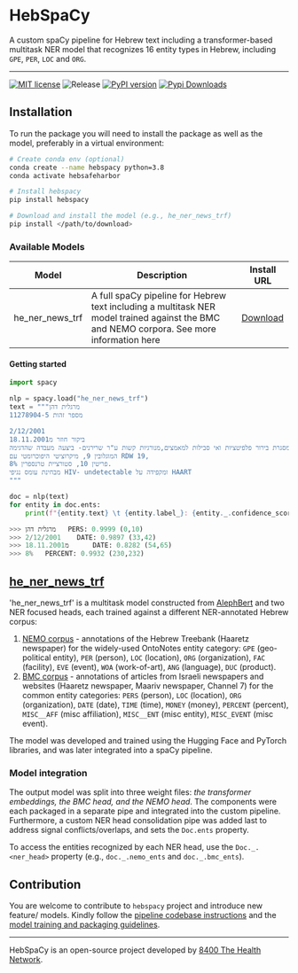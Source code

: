 # HebSpaCy 

A custom spaCy pipeline for Hebrew text including a transformer-based multitask NER model that recognizes 16 entity types in Hebrew, including `GPE`, `PER`, `LOC` and `ORG`.

----
[![MIT license](https://img.shields.io/badge/license-MIT-brightgreen.svg)](http://opensource.org/licenses/MIT) ![Release](https://img.shields.io/github/v/release/8400TheHealthNetwork/HebSpacy.svg) [![PyPI version](https://badge.fury.io/py/hebspacy.svg)](https://badge.fury.io/py/hebspacy) [![Pypi Downloads](https://img.shields.io/pypi/dm/hebspacy.svg)](https://img.shields.io/pypi/dm/hebspacy.svg) 

## Installation

To run the package you will need to install the package as well as the model, preferably in a virtual environment:

``` sh
# Create conda env (optional)
conda create --name hebspacy python=3.8
conda activate hebsafeharbor

# Install hebspacy
pip install hebspacy

# Download and install the model (e.g., he_ner_news_trf)
pip install </path/to/download>
```

### Available Models
| Model | Description | Install URL |
| ----- | ----------- | ----------- |
| he_ner_news_trf | A full spaCy pipeline for Hebrew text including a multitask NER model trained against the BMC and NEMO corpora. See more information here| [Download](https://github.com/dkarmon/HebSpacy/releases/download/he_ner_news_trf-3.2.1/he_ner_news_trf-3.2.1-py3-none-any.whl)


#### Getting started
```python
import spacy

nlp = spacy.load("he_ner_news_trf")
text = """מרגלית דהן
מספר זהות 11278904-5

2/12/2001
ביקור חוזר מ18.11.2001
במסגרת בירור פלפיטציות ואי סבילות למאמצים,מנורגיות קשות ע"ר שרירנים- ביצעה מעבדה שהדגימה:
המוגלובין 9, מיקרוציטי היפוכרומטי עם RDW 19,
פריטין 10, סטורציית טרנספרין 8%. 
מבחינת עומס נגיפי HIV- undetectable ומקפידה על HAART
"""

doc = nlp(text)
for entity in doc.ents:
    print(f"{entity.text} \t {entity.label_}: {entity._.confidence_score:.4f} ({entity.start_char},{entity.end_char})")

>>> מרגלית דהן	 PERS: 0.9999 (0,10)
>>> 2/12/2001 	 DATE: 0.9897 (33,42)
>>> מ18.11.2001 	 DATE: 0.8282 (54,65)
>>> 8% 	 PERCENT: 0.9932 (230,232)

```
## [he_ner_news_trf](#he_ner_news_trf)
'he_ner_news_trf' is a multitask model constructed from [AlephBert](https://arxiv.org/pdf/2104.04052.pdf) and two NER focused heads, each trained against a different NER-annotated Hebrew corpus:
1. [NEMO corpus](https://github.com/OnlpLab/NEMO-Corpus) - annotations of the Hebrew Treebank (Haaretz newspaper) for the widely-used OntoNotes entity category: `GPE` (geo-political entity), `PER` (person), `LOC` (location), `ORG` (organization), `FAC` (facility), `EVE` (event), `WOA` (work-of-art), `ANG` (language), `DUC` (product). 
2. [BMC corpus](https://www.cs.bgu.ac.il/~elhadad/nlpproj/naama/) - annotations of articles from Israeli newspapers and websites (Haaretz newspaper, Maariv newspaper, Channel 7) for the common entity categories: `PERS` (person), `LOC` (location), `ORG` (organization), `DATE` (date), `TIME` (time), `MONEY` (money), `PERCENT` (percent), `MISC__AFF` (misc affiliation), `MISC__ENT` (misc entity),
 `MISC_EVENT` (misc event).

The model was developed and trained using the Hugging Face and PyTorch libraries, and was later integrated into a spaCy pipeline. 

### Model integration
The output model was split into three weight files: _the transformer embeddings, the BMC head, and the NEMO head_.
The components were each packaged in a separate pipe and integrated into the custom pipeline. 
Furthermore, a custom NER head consolidation pipe was added last to address signal conflicts/overlaps, and sets the `Doc.ents` property.

To access the entities recognized by each NER head, use the `Doc._.<ner_head>` property (e.g., `doc._.nemo_ents` and `doc._.bmc_ents`).


## Contribution
You are welcome to contribute to `hebspacy` project and introduce new feature/ models. 
Kindly follow the [pipeline codebase instructions](contribute/pipeline/README.md) and the [model training and packaging guidelines](contribute/model/README.md).


-----

HebSpaCy is an open-source project developed by [8400 The Health Network](https://www.8400thn.org/).
